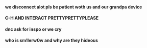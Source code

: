 #### we disconnect alot pls be patient woth us and our grandpa device
#### C-H AND INTERACT PRETTYPRETTYPLEASE
#### dnc ask for inspo or we cry
#### who is sm1lerw0w and why are they hideous
